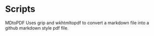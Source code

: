 # Scripts
MDtoPDF Uses grip and wkhtmltopdf to convert a markdown file into a github markdown style pdf file.
